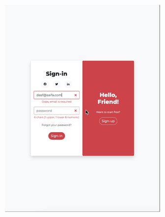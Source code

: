 ![Alt Text](https://github.com/LitoWebs/LoginForm01/blob/772ed0d8f237843922bd1fda037ad2345934f7fa/linkedin.png)
